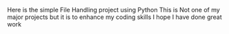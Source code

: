 Here is the simple File Handling project using Python 
This is Not one of my major projects but it is to enhance my coding skills 
I hope I have done great work
